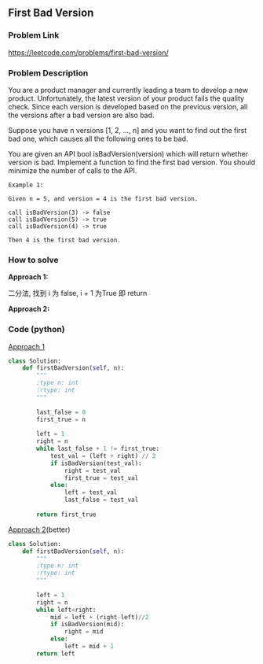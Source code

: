 ## First Bad Version

### Problem Link

https://leetcode.com/problems/first-bad-version/

### Problem Description 

You are a product manager and currently leading a team to develop a new product. Unfortunately, the latest version of your product fails the quality check. Since each version is developed based on the previous version, all the versions after a bad version are also bad.

Suppose you have n versions [1, 2, ..., n] and you want to find out the first bad one, which causes all the following ones to be bad.

You are given an API bool isBadVersion(version) which will return whether version is bad. Implement a function to find the first bad version. You should minimize the number of calls to the API.

```
Example 1: 

Given n = 5, and version = 4 is the first bad version.

call isBadVersion(3) -> false
call isBadVersion(5) -> true
call isBadVersion(4) -> true

Then 4 is the first bad version. 

```


### How to solve 

**Approach 1:** 

二分法, 找到 i 为 false, i + 1 为True 即 return 

**Approach 2:** 



### Code (python)

[Approach 1](https://github.com/yanray/leetcode/blob/master/problems/0278First_Bad_Version/0278First_Bad_Version1.py)

```python
class Solution:
    def firstBadVersion(self, n):
        """
        :type n: int
        :rtype: int
        """
        
        last_false = 0
        first_true = n
        
        left = 1 
        right = n
        while last_false + 1 != first_true:
            test_val = (left + right) // 2
            if isBadVersion(test_val):
                right = test_val
                first_true = test_val
            else:
                left = test_val
                last_false = test_val
            
        return first_true
```

[Approach 2](https://github.com/yanray/leetcode/blob/master/problems/0278First_Bad_Version/0278First_Bad_Version2.py)(better)

```python
class Solution:
    def firstBadVersion(self, n):
        """
        :type n: int
        :rtype: int
        """
        
        left = 1
        right = n
        while left<right:
            mid = left + (right-left)//2
            if isBadVersion(mid):
                right = mid
            else:
                left = mid + 1
        return left
```

